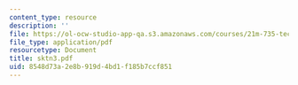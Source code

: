 ```yaml
---
content_type: resource
description: ''
file: https://ol-ocw-studio-app-qa.s3.amazonaws.com/courses/21m-735-technical-design-scenery-mechanisms-and-special-effects-spring-2004/8548d73a2e8b919d4bd1f185b7ccf851_sktn3.pdf
file_type: application/pdf
resourcetype: Document
title: sktn3.pdf
uid: 8548d73a-2e8b-919d-4bd1-f185b7ccf851
---
```

